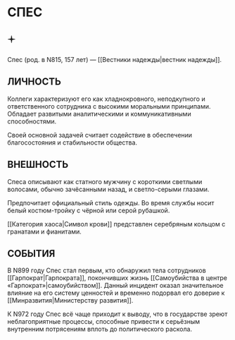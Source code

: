 # СПЕС

## 🟄

Спес (род. в N815, 157 лет) — [[Вестники надежды|вестник надежды]].

## ЛИЧНОСТЬ

Коллеги характеризуют его как хладнокровного, неподкупного и ответственного сотрудника с высокими моральными принципами. Обладает развитыми аналитическими и коммуникативными способностями.

Своей основной задачей считает содействие в обеспечении благосостояния и стабильности общества.

## ВНЕШНОСТЬ

Спеса описывают как статного мужчину с короткими светлыми волосами, обычно зачёсанными назад, и светло-серыми глазами.

Предпочитает официальный стиль одежды. Во время службы носит белый костюм-тройку с чёрной или серой рубашкой.

[[Категория хаоса|Символ крови]] представлен серебряным кольцом с гранатами и фианитами.

## СОБЫТИЯ

В N899 году Спес стал первым, кто обнаружил тела сотрудников [[Гарпократ|Гарпократа]], покончивших жизнь [[Самоубийства в центре «Гарпократ»|самоубийством]]. Данный инцидент оказал значительное влияние на его систему ценностей и временно подорвал его доверие к [[Минразвития|Министерству развития]].

К N972 году Спес всё чаще приходит к выводу, что в государстве зреют неблагоприятные процессы, способные привести к серьёзным внутренним потрясениям вплоть до политического раскола.